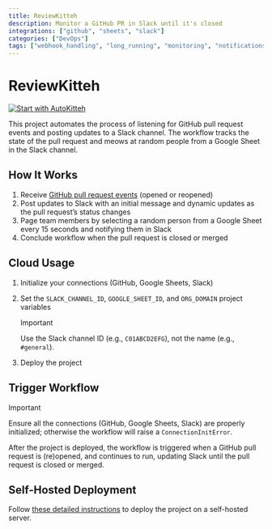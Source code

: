 ```yaml
---
title: ReviewKitteh
description: Monitor a GitHub PR in Slack until it's closed
integrations: ["github", "sheets", "slack"]
categories: ["DevOps"]
tags: ["webhook_handling", "long_running", "monitoring", "notifications", "data_processing"]
---
```


# ReviewKitteh

[![Start with AutoKitteh](https://autokitteh.com/assets/autokitteh-badge.svg)](https://app.autokitteh.cloud/template?name=devops/reviewkitteh)

This project automates the process of listening for GitHub pull request events and posting updates to a Slack channel. The workflow tracks the state of the pull request and meows at random people from a Google Sheet in the Slack channel.

## How It Works

1. Receive [GitHub pull request events](https://docs.github.com/en/webhooks/webhook-events-and-payloads#pull_request) (opened or reopened)
2. Post updates to Slack with an initial message and dynamic updates as the pull request’s status changes
3. Page team members by selecting a random person from a Google Sheet every 15 seconds and notifying them in Slack
4. Conclude workflow when the pull request is closed or merged

## Cloud Usage

1. Initialize your connections (GitHub, Google Sheets, Slack)
2. Set the `SLACK_CHANNEL_ID`, `GOOGLE_SHEET_ID`, and `ORG_DOMAIN` project variables

   > [!IMPORTANT]
   > Use the Slack channel ID (e.g., `C01ABCD2EFG`), not the name (e.g., `#general`).

3. Deploy the project

## Trigger Workflow

> [!IMPORTANT]
> Ensure all the connections (GitHub, Google Sheets, Slack) are properly initialized; otherwise the workflow will raise a `ConnectionInitError`.

After the project is deployed, the workflow is triggered when a GitHub pull request is (re)opened, and continues to run, updating Slack until the pull request is closed or merged.

## Self-Hosted Deployment

Follow [these detailed instructions](https://docs.autokitteh.com/get_started/deployment) to deploy the project on a self-hosted server.
